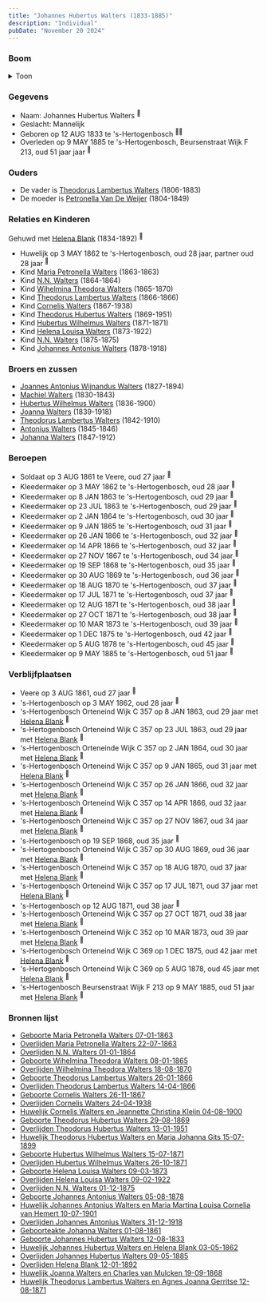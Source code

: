 ```yaml
---
title: "Johannes Hubertus Walters (1833-1885)"
description: "Individual"
pubDate: "November 20 2024"
---
```


### Boom
<details><summary>Toon</summary>

![test](https://www.plantuml.com/plantuml/svg/dPPRRzem583V_IkEseS-KP4BkLIeAr1OLxKKRRrecgRA40yyZ5tPGHMg-Ezp6WSwaqAKjzZ79-VpkVf2fLYcomL3Qaxv2vPu0MCycK-bMFAa9vYGa4hCbHOHdg8PJGXCg9mmad-JnKkwWWLPZ8bK-PPAYIGYNRqGzE6l4uQLWZS405qX4oBlPtGovqIfTdk1AJy_1m-j4Jg1qRifXNADe_iP4OcGImKtEBEIwgydpBGHTGHOmRTcinb50CTzRz0QTBM9jp-Ki6GDxRCn7g-Uno9D6Jax1oU47_qHE54pW2yVJgdvah5dp9FdYHHAZOMcoex7SDUxrySZ3qvKuqgR5bF2nq9DPfhKu8r8AhK2OnWUCOTB0a-4_YLoonPhja6tx_MzFMokRumr_KfiBHZUFUhZVho7hNtsIfA4ycccuHWDDtX76sWqDuPZHgUpTANvnQl6MoFZpaR3d43c3jiDewatCb4OeyBSjPXXhldWQlb9dC8ODj6k42yNEWzVDR9N4e23BehXjlCpYrwhp4C5ynLXX6FeCipdsv0rguJCSxI5xncUNmDFN-wwCzJQiLinWfwvKE1k0zZQ3Q3HlCMIOlYGdNOiuagN30rbK2S4hhxZmyqdsXlIuUdmT9VEgLJH1Lsj2EnHti0zqHbX2wfJnFIX4aUwLHmP5TPAql4mQcGg8MpkOQtIAMElYb_TeA0Dwj3wHQQMQ6zeUqBgnAGbY7v5nBoV1M6TpFIXCzAr6tjH9OT-tj5QbM1Z4x-Wf5qVzgUNHoDkET2NBrk-BHLbMPgMnRiIdnudUQ66JXrd1cPsbMclhKvx8vPKbHHHKAM8OjDnmte3OT3lQY-w-nfkUJCAgpMZotulWwjLuNkKrpi3jiDJmMbPk2izX5f5Dob9_eEada6DdTBICME-U2wqa1cesmqpk1fc2bbhnrgxrjgprlx_wz3-lxqEh7LehIDaXcFZbtxD9eJ_te2PkMGBN6IcW2tmaEcuji17fizPWZ3tbiu1MoCNnBk209dgiGKXCfbh2oA4BWXFz9l_7m00)
</details>

### Gegevens
- Naam: Johannes Hubertus Walters <sup><a href="../s00101/" style="text-decoration:none" title="Huwelijk Theodorus Hubertus Walters en Maria Johanna Gits 15-07-1899">:link:</a></sup>
- Geslacht: Mannelijk
- Geboren op 12 AUG 1833 te 's-Hertogenbosch <sup><a href="../s00111/" style="text-decoration:none" title="Geboorte Johannes Hubertus Walters 12-08-1833">:link:</a><a href="../s00110/" style="text-decoration:none" title="Huwelijk Johannes Hubertus Walters en Helena Blank 03-05-1862">:link:</a></sup>
- Overleden op 9 MAY 1885 te 's-Hertogenbosch, Beursenstraat Wijk F 213, oud 51 jaar jaar <sup><a href="../s00128/" style="text-decoration:none" title="Overlijden Johannes Hubertus Walters 09-05-1885">:link:</a></sup>

### Ouders
- De vader is [Theodorus Lambertus Walters](../i00088/) (1806-1883)
- De moeder is [Petronella Van De Weijer](../i00089/) (1804-1849)

### Relaties en Kinderen

Gehuwd met [Helena Blank](../i00080/) (1834-1892) <sup><a href="../s00110/" style="text-decoration:none" title="Huwelijk Johannes Hubertus Walters en Helena Blank 03-05-1862">:link:</a></sup>
- Huwelijk op 3 MAY 1862 te 's-Hertogenbosch, oud 28 jaar, partner oud 28 jaar <sup><a href="../s00110/" style="text-decoration:none" title="Huwelijk Johannes Hubertus Walters en Helena Blank 03-05-1862">:link:</a></sup>
- Kind [Maria Petronella Walters](../i00090/) (1863-1863)
- Kind [N.N. Walters](../i00091/) (1864-1864)
- Kind [Wihelmina Theodora Walters](../i00092/) (1865-1870)
- Kind [Theodorus Lambertus Walters](../i00093/) (1866-1866)
- Kind [Cornelis Walters](../i00094/) (1867-1938)
- Kind [Theodorus Hubertus Walters](../i00075/) (1869-1951)
- Kind [Hubertus Wilhelmus Walters](../i00095/) (1871-1871)
- Kind [Helena Louisa Walters](../i00096/) (1873-1922)
- Kind [N.N. Walters](../i00097/) (1875-1875)
- Kind [Johannes Antonius Walters](../i00098/) (1878-1918)

### Broers en zussen
- [Joannes Antonius Wijnandus Walters](../i00103/) (1827-1894)
- [Machiel Walters](../i00104/) (1830-1843)
- [Hubertus Wilhelmus Walters](../i00105/) (1836-1900)
- [Joanna Walters](../i00106/) (1839-1918)
- [Theodorus Lambertus Walters](../i00107/) (1842-1910)
- [Antonius Walters](../i00108/) (1845-1846)
- [Johanna Walters](../i00109/) (1847-1912)

### Beroepen
- Soldaat op 3 AUG 1861 te Veere, oud 27 jaar <sup><a href="../s00211/" style="text-decoration:none" title="Geboorteakte Johanna Walters 01-08-1861 ">:link:</a></sup>
- Kleedermaker op 3 MAY 1862 te 's-Hertogenbosch, oud 28 jaar <sup><a href="../s00110/" style="text-decoration:none" title="Huwelijk Johannes Hubertus Walters en Helena Blank 03-05-1862">:link:</a></sup>
- Kleedermaker op 8 JAN 1863 te 's-Hertogenbosch, oud 29 jaar <sup><a href="../s00115/" style="text-decoration:none" title="Geboorte Maria Petronella Walters 07-01-1863">:link:</a></sup>
- Kleedermaker op 23 JUL 1863 te 's-Hertogenbosch, oud 29 jaar <sup><a href="../s00116/" style="text-decoration:none" title="Overlijden Maria Petronella Walters 22-07-1863">:link:</a></sup>
- Kleedermaker op 2 JAN 1864 te 's-Hertogenbosch, oud 30 jaar <sup><a href="../s00117/" style="text-decoration:none" title="Overlijden N.N. Walters 01-01-1864">:link:</a></sup>
- Kleedermaker op 9 JAN 1865 te 's-Hertogenbosch, oud 31 jaar <sup><a href="../s00118/" style="text-decoration:none" title="Geboorte Wihelmina Theodora Walters 08-01-1865">:link:</a></sup>
- Kleedermaker op 26 JAN 1866 te 's-Hertogenbosch, oud 32 jaar <sup><a href="../s00119/" style="text-decoration:none" title="Geboorte Theodorus Lambertus Walters 26-01-1866">:link:</a></sup>
- Kleedermaker op 14 APR 1866 te 's-Hertogenbosch, oud 32 jaar <sup><a href="../s00120/" style="text-decoration:none" title="Overlijden Theodorus Lambertus Walters 14-04-1866">:link:</a></sup>
- Kleedermaker op 27 NOV 1867 te 's-Hertogenbosch, oud 34 jaar <sup><a href="../s00121/" style="text-decoration:none" title="Geboorte Cornelis Walters 26-11-1867">:link:</a></sup>
- Kleedermaker op 19 SEP 1868 te 's-Hertogenbosch, oud 35 jaar <sup><a href="../s00151/" style="text-decoration:none" title="Huwelijk Joanna Walters en Charles van Mulcken 19-09-1868">:link:</a></sup>
- Kleedermaker op 30 AUG 1869 te 's-Hertogenbosch, oud 36 jaar <sup><a href="../s00100/" style="text-decoration:none" title="Geboorte Theodorus Hubertus Walters 29-08-1869">:link:</a></sup>
- Kleedermaker op 18 AUG 1870 te 's-Hertogenbosch, oud 37 jaar <sup><a href="../s00122/" style="text-decoration:none" title="Overlijden Wilhelmina Theodora Walters 18-08-1870">:link:</a></sup>
- Kleedermaker op 17 JUL 1871 te 's-Hertogenbosch, oud 37 jaar <sup><a href="../s00123/" style="text-decoration:none" title="Geboorte Hubertus Wilhelmus Walters 15-07-1871">:link:</a></sup>
- Kleedermaker op 12 AUG 1871 te 's-Hertogenbosch, oud 38 jaar <sup><a href="../s00153/" style="text-decoration:none" title="Huwelijk Theodorus Lambertus Walters en Agnes Joanna Gerritse 12-08-1871">:link:</a></sup>
- Kleedermaker op 27 OCT 1871 te 's-Hertogenbosch, oud 38 jaar <sup><a href="../s00124/" style="text-decoration:none" title="Overlijden Hubertus Wilhelmus Walters 26-10-1871">:link:</a></sup>
- Kleedermaker op 10 MAR 1873 te 's-Hertogenbosch, oud 39 jaar <sup><a href="../s00125/" style="text-decoration:none" title="Geboorte Helena Louisa Walters 09-03-1873">:link:</a></sup>
- Kleedermaker op 1 DEC 1875 te 's-Hertogenbosch, oud 42 jaar <sup><a href="../s00126/" style="text-decoration:none" title="Overlijden N.N. Walters 01-12-1875">:link:</a></sup>
- Kleedermaker op 5 AUG 1878 te 's-Hertogenbosch, oud 45 jaar <sup><a href="../s00127/" style="text-decoration:none" title="Geboorte Johannes Antonius Walters 05-08-1878">:link:</a></sup>
- Kleedermaker op 9 MAY 1885 te 's-Hertogenbosch, oud 51 jaar <sup><a href="../s00128/" style="text-decoration:none" title="Overlijden Johannes Hubertus Walters 09-05-1885">:link:</a></sup>

### Verblijfplaatsen
- Veere  op 3 AUG 1861, oud 27 jaar  <sup><a href="../s00211/" style="text-decoration:none" title="Geboorteakte Johanna Walters 01-08-1861 ">:link:</a></sup>
- 's-Hertogenbosch  op 3 MAY 1862, oud 28 jaar  <sup><a href="../s00110/" style="text-decoration:none" title="Huwelijk Johannes Hubertus Walters en Helena Blank 03-05-1862">:link:</a></sup>
- 's-Hertogenbosch Orteneind Wijk C 357 op 8 JAN 1863, oud 29 jaar met [Helena Blank](../i00080/) <sup><a href="../s00115/" style="text-decoration:none" title="Geboorte Maria Petronella Walters 07-01-1863">:link:</a></sup>
- 's-Hertogenbosch Orteneind Wijk C 357 op 23 JUL 1863, oud 29 jaar met [Helena Blank](../i00080/) <sup><a href="../s00116/" style="text-decoration:none" title="Overlijden Maria Petronella Walters 22-07-1863">:link:</a></sup>
- 's-Hertogenbosch Orteneinde Wijk C 357 op 2 JAN 1864, oud 30 jaar met [Helena Blank](../i00080/) <sup><a href="../s00117/" style="text-decoration:none" title="Overlijden N.N. Walters 01-01-1864">:link:</a></sup>
- 's-Hertogenbosch Orteneind Wijk C 357 op 9 JAN 1865, oud 31 jaar met [Helena Blank](../i00080/) <sup><a href="../s00118/" style="text-decoration:none" title="Geboorte Wihelmina Theodora Walters 08-01-1865">:link:</a></sup>
- 's-Hertogenbosch Orteneind Wijk C 357 op 26 JAN 1866, oud 32 jaar met [Helena Blank](../i00080/) <sup><a href="../s00119/" style="text-decoration:none" title="Geboorte Theodorus Lambertus Walters 26-01-1866">:link:</a></sup>
- 's-Hertogenbosch Orteneind Wijk C 357 op 14 APR 1866, oud 32 jaar met [Helena Blank](../i00080/) <sup><a href="../s00120/" style="text-decoration:none" title="Overlijden Theodorus Lambertus Walters 14-04-1866">:link:</a></sup>
- 's-Hertogenbosch Orteneind Wijk C 357 op 27 NOV 1867, oud 34 jaar met [Helena Blank](../i00080/) <sup><a href="../s00121/" style="text-decoration:none" title="Geboorte Cornelis Walters 26-11-1867">:link:</a></sup>
- 's-Hertogenbosch  op 19 SEP 1868, oud 35 jaar  <sup><a href="../s00151/" style="text-decoration:none" title="Huwelijk Joanna Walters en Charles van Mulcken 19-09-1868">:link:</a></sup>
- 's-Hertogenbosch Orteneind Wijk C 357 op 30 AUG 1869, oud 36 jaar met [Helena Blank](../i00080/) <sup><a href="../s00100/" style="text-decoration:none" title="Geboorte Theodorus Hubertus Walters 29-08-1869">:link:</a></sup>
- 's-Hertogenbosch Orteneind Wijk C 357 op 18 AUG 1870, oud 37 jaar met [Helena Blank](../i00080/) <sup><a href="../s00122/" style="text-decoration:none" title="Overlijden Wilhelmina Theodora Walters 18-08-1870">:link:</a></sup>
- 's-Hertogenbosch Orteneind Wijk C 357 op 17 JUL 1871, oud 37 jaar met [Helena Blank](../i00080/) <sup><a href="../s00123/" style="text-decoration:none" title="Geboorte Hubertus Wilhelmus Walters 15-07-1871">:link:</a></sup>
- 's-Hertogenbosch  op 12 AUG 1871, oud 38 jaar  <sup><a href="../s00153/" style="text-decoration:none" title="Huwelijk Theodorus Lambertus Walters en Agnes Joanna Gerritse 12-08-1871">:link:</a></sup>
- 's-Hertogenbosch Orteneind Wijk C 357 op 27 OCT 1871, oud 38 jaar met [Helena Blank](../i00080/) <sup><a href="../s00124/" style="text-decoration:none" title="Overlijden Hubertus Wilhelmus Walters 26-10-1871">:link:</a></sup>
- 's-Hertogenbosch Orteneind Wijk C 352 op 10 MAR 1873, oud 39 jaar met [Helena Blank](../i00080/) <sup><a href="../s00125/" style="text-decoration:none" title="Geboorte Helena Louisa Walters 09-03-1873">:link:</a></sup>
- 's-Hertogenbosch Orteneind Wijk C 369 op 1 DEC 1875, oud 42 jaar met [Helena Blank](../i00080/) <sup><a href="../s00126/" style="text-decoration:none" title="Overlijden N.N. Walters 01-12-1875">:link:</a></sup>
- 's-Hertogenbosch Orteneind Wijk C 369 op 5 AUG 1878, oud 45 jaar met [Helena Blank](../i00080/) <sup><a href="../s00127/" style="text-decoration:none" title="Geboorte Johannes Antonius Walters 05-08-1878">:link:</a></sup>
- 's-Hertogenbosch Beursenstraat Wijk F 213 op 9 MAY 1885, oud 51 jaar met [Helena Blank](../i00080/) <sup><a href="../s00128/" style="text-decoration:none" title="Overlijden Johannes Hubertus Walters 09-05-1885">:link:</a></sup>

### Bronnen lijst
- [Geboorte Maria Petronella Walters 07-01-1863](../s00115/)
- [Overlijden Maria Petronella Walters 22-07-1863](../s00116/)
- [Overlijden N.N. Walters 01-01-1864](../s00117/)
- [Geboorte Wihelmina Theodora Walters 08-01-1865](../s00118/)
- [Overlijden Wilhelmina Theodora Walters 18-08-1870](../s00122/)
- [Geboorte Theodorus Lambertus Walters 26-01-1866](../s00119/)
- [Overlijden Theodorus Lambertus Walters 14-04-1866](../s00120/)
- [Geboorte Cornelis Walters 26-11-1867](../s00121/)
- [Overlijden Cornelis Walters 24-04-1938](../s00135/)
- [Huwelijk Cornelis Walters en Jeannette Christina Kleijn 04-08-1900](../s00130/)
- [Geboorte Theodorus Hubertus Walters 29-08-1869](../s00100/)
- [Overlijden Theodorus Hubertus Walters 13-01-1951](../s00109/)
- [Huwelijk Theodorus Hubertus Walters en Maria Johanna Gits 15-07-1899](../s00101/)
- [Geboorte Hubertus Wilhelmus Walters 15-07-1871](../s00123/)
- [Overlijden Hubertus Wilhelmus Walters 26-10-1871](../s00124/)
- [Geboorte Helena Louisa Walters 09-03-1873](../s00125/)
- [Overlijden Helena Louisa Walters 09-02-1922](../s00134/)
- [Overlijden N.N. Walters 01-12-1875](../s00126/)
- [Geboorte Johannes Antonius Walters 05-08-1878](../s00127/)
- [Huwelijk Johannes Antonius Walters en Maria Martina Louisa Cornelia van Hemert 10-07-1901](../s00132/)
- [Overlijden Johannes Antonius Walters 31-12-1918](../s00133/)
- [Geboorteakte Johanna Walters 01-08-1861 ](../s00211/)
- [Geboorte Johannes Hubertus Walters 12-08-1833](../s00111/)
- [Huwelijk Johannes Hubertus Walters en Helena Blank 03-05-1862](../s00110/)
- [Overlijden Johannes Hubertus Walters 09-05-1885](../s00128/)
- [Overlijden Helena Blank 12-01-1892](../s00129/)
- [Huwelijk Joanna Walters en Charles van Mulcken 19-09-1868](../s00151/)
- [Huwelijk Theodorus Lambertus Walters en Agnes Joanna Gerritse 12-08-1871](../s00153/)